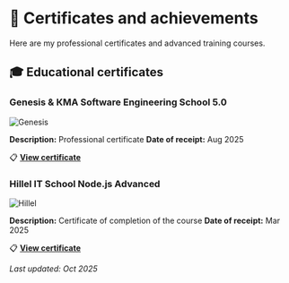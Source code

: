 # 📜 Certificates and achievements

Here are my professional certificates and advanced training courses.

## 🎓 Educational certificates

### Genesis & КМА Software Engineering School 5.0

![Genesis](https://img.shields.io/badge/Genesis-Software_Engineering_School_5.0-FF8C00?style=for-the-badge&logo=graduation-cap)

**Description:** Professional certificate
**Date of receipt:** Aug 2025

📋 **[View certificate](https://www.linkedin.com/in/vladyslavzhukov/overlay/1755002608753/single-media-viewer/?type=DOCUMENT&profileId=ACoAAFXz4wYBddwFpg_ob-Il_duD4CdpYpFlTUo)**

### Hillel IT School Node.js Advanced

![Hillel](https://img.shields.io/badge/Hillel_IT_School-Advanced-blue?style=for-the-badge&logo=graduation-cap)

**Description:** Certificate of completion of the course
**Date of receipt:** Mar 2025

📋 **[View certificate](https://certificate.ithillel.ua/view/17295304)**

_Last updated: Oct 2025_

